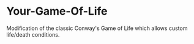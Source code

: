 # Your-Game-Of-Life
Modification of the classic Conway's Game of Life which allows custom life/death conditions.
